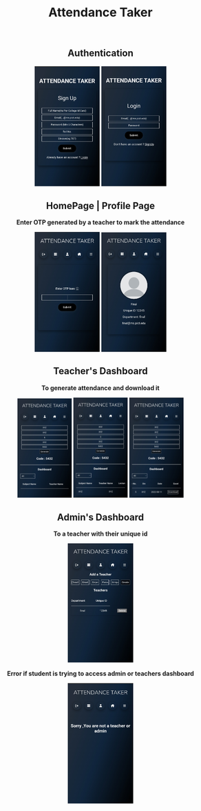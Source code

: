 <div id="top"></div>


<!-- PROJECT LOGO -->
<br />
<div align="center">
                                                                
  <h1>Attendance Taker</h1>
  
  <br/>
  <h2>Authentication</h2>

  <img src="signup.jpg" alt="signup Page" width="30%" height="55%">
  <img src="login.jpg" alt="login Page" width="30%" height="55%">
  <br/>
  <h2>HomePage | Profile Page</h2>
  <p><b>Enter OTP generated by a teacher to mark the attendance</b></p>
  <img src="home.jpg" alt="Home Page" width="30%" height="55%">
   <img src="profile.jpg" alt="Profile Page" width="30%" height="55%">
  
   <br/>
  <h2>Teacher's Dashboard</h2>
  <p><b>To generate attendance and download it</b></p>
  <img src="generate.jpg" alt="Generate" width="25%" height="45%">
  <img src="generateattendance.jpg" alt="Generate attendance" width="25%" height="45%">
  <img src="download.jpg" alt="Download attendance" width="25%" height="45%">
   <br/>
    <h2>Admin's Dashboard</h2>
  <p><b>To a teacher with their unique id</b></p>
  <img src="addteacher.jpg" alt="Admin Dashboard" width="30%" height="55%">
  <p><b>Error if student is trying to access admin or teachers dashboard</b></p>
  <img src="student.jpg" alt="error" width="30%" height="55%">

   <br/>

  
  


</div>


